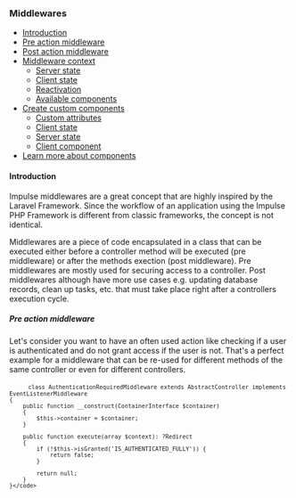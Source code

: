 <h3 class="doc-title">Middlewares</h3>

- [Introduction](#introduction)
- [Pre action middleware](#pre-action-middleware)
- [Post action middleware](#post-action-middleware)
- [Middleware context](#middleware-context)
    - [Server state](#server-state)
    - [Client state](#client-state)
    - [Reactivation](#reactivation)
	- [Available components](#registered_components)
- [Create custom components](#create_custom_components)
    - [Custom attributes](#custom_attributes)
    - [Client state](#client_synchronization)
    - [Server state](#server_synchronization)
    - [Client component](#client_component)
- [Learn more about components](#advanced_topics)

<h4><a id="introduction">Introduction</a></h4>

Impulse middlewares are a great concept that are highly inspired by the Laravel Framework. Since the workflow 
of an application using the Impulse PHP Framework is different from classic frameworks, the concept is not identical.

Middlewares are a piece of code encapsulated in a class that can be executed either before a controller method will be executed (pre middleware) or after the methods exection (post middleware). Pre middlewares are mostly used for securing access to a controller. Post middlewares although have more use cases e.g. updating database records, clean up tasks, etc. that must take place right after a controllers execution cycle.

<h5><a id="pre-action-middleware">Pre action middleware</a></h5>

Let's consider you want to have an often used action like checking if a user is authenticated and do not grant access if the user is not. That's a perfect example for a middleware that can be re-used for different methods
of the same controller or even for different controllers. 

<div class="code-header">
	<div class="container-fluid">
		<div class="row">
          <div class="button red"></div>
          <div class="button yellow"></div>
          <div class="button green"></div>
        </div>
    </div>
</div>
<pre class="code-white line-numbers language-php">
	<code class="imp-code language-php"><?php
	namespace App\Controller\Middleware;
	use Impulse\ImpulseBundle\Execution\Middleware\EventListenerMiddleware;
	use Psr\Container\ContainerInterface;
	use Symfony\Bundle\FrameworkBundle\Controller\AbstractController;

    class AuthenticationRequiredMiddleware extends AbstractController implements EventListenerMiddleware
    {
        public function __construct(ContainerInterface $container)
        {
            $this->container = $container;
        }

        public function execute(array $context): ?Redirect
        {
            if (!$this->isGranted('IS_AUTHENTICATED_FULLY')) {
                return false;
            }

            return null;
        }
    }</code>
</pre>
